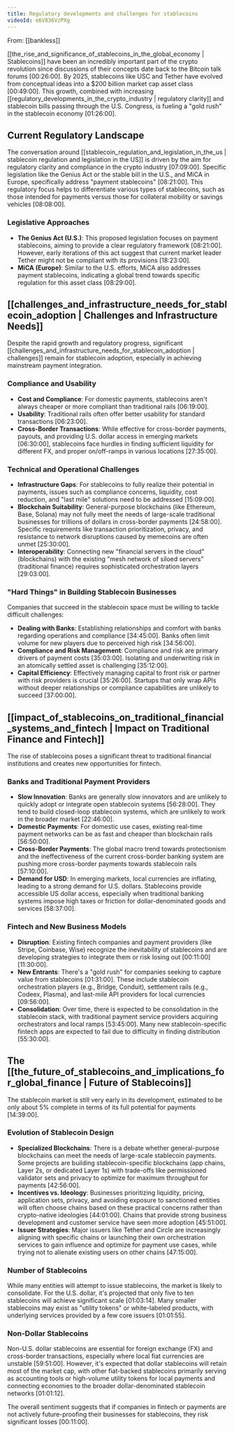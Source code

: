 ```yaml
---
title: Regulatory developments and challenges for stablecoins
videoId: e6V836VzPXg
---
```


From: [[bankless]] <br/> 

[[the_rise_and_significance_of_stablecoins_in_the_global_economy | Stablecoins]] have been an incredibly important part of the crypto revolution since discussions of their concepts date back to the Bitcoin talk forums <a class="yt-timestamp" data-t="00:26:00">[00:26:00]</a>. By 2025, stablecoins like USC and Tether have evolved from conceptual ideas into a $200 billion market cap asset class <a class="yt-timestamp" data-t="00:49:00">[00:49:00]</a>. This growth, combined with increasing [[regulatory_developments_in_the_crypto_industry | regulatory clarity]] and stablecoin bills passing through the U.S. Congress, is fueling a "gold rush" in the stablecoin economy <a class="yt-timestamp" data-t="01:26:00">[01:26:00]</a>.

## Current Regulatory Landscape
The conversation around [[stablecoin_regulation_and_legislation_in_the_us | stablecoin regulation and legislation in the US]] is driven by the aim for regulatory clarity and compliance in the crypto industry <a class="yt-timestamp" data-t="07:09:00">[07:09:00]</a>. Specific legislation like the Genius Act or the stable bill in the U.S., and MiCA in Europe, specifically address "payment stablecoins" <a class="yt-timestamp" data-t="08:21:00">[08:21:00]</a>. This regulatory focus helps to differentiate various types of stablecoins, such as those intended for payments versus those for collateral mobility or savings vehicles <a class="yt-timestamp" data-t="08:08:00">[08:08:00]</a>.

### Legislative Approaches
*   **The Genius Act (U.S.)**: This proposed legislation focuses on payment stablecoins, aiming to provide a clear regulatory framework <a class="yt-timestamp" data-t="08:21:00">[08:21:00]</a>. However, early iterations of this act suggest that current market leader Tether might not be compliant with its provisions <a class="yt-timestamp" data-t="18:23:00">[18:23:00]</a>.
*   **MiCA (Europe)**: Similar to the U.S. efforts, MiCA also addresses payment stablecoins, indicating a global trend towards specific regulation for this asset class <a class="yt-timestamp" data-t="08:29:00">[08:29:00]</a>.

## [[challenges_and_infrastructure_needs_for_stablecoin_adoption | Challenges and Infrastructure Needs]]
Despite the rapid growth and regulatory progress, significant [[challenges_and_infrastructure_needs_for_stablecoin_adoption | challenges]] remain for stablecoin adoption, especially in achieving mainstream payment integration.

### Compliance and Usability
*   **Cost and Compliance**: For domestic payments, stablecoins aren't always cheaper or more compliant than traditional rails <a class="yt-timestamp" data-t="06:19:00">[06:19:00]</a>.
*   **Usability**: Traditional rails often offer better usability for standard transactions <a class="yt-timestamp" data-t="06:23:00">[06:23:00]</a>.
*   **Cross-Border Transactions**: While effective for cross-border payments, payouts, and providing U.S. dollar access in emerging markets <a class="yt-timestamp" data-t="06:30:00">[06:30:00]</a>, stablecoins face hurdles in finding sufficient liquidity for different FX, and proper on/off-ramps in various locations <a class="yt-timestamp" data-t="27:35:00">[27:35:00]</a>.

### Technical and Operational Challenges
*   **Infrastructure Gaps**: For stablecoins to fully realize their potential in payments, issues such as compliance concerns, liquidity, cost reduction, and "last mile" solutions need to be addressed <a class="yt-timestamp" data-t="15:09:00">[15:09:00]</a>.
*   **Blockchain Suitability**: General-purpose blockchains (like Ethereum, Base, Solana) may not fully meet the needs of large-scale traditional businesses for trillions of dollars in cross-border payments <a class="yt-timestamp" data-t="24:58:00">[24:58:00]</a>. Specific requirements like transaction prioritization, privacy, and resistance to network disruptions caused by memecoins are often unmet <a class="yt-timestamp" data-t="25:30:00">[25:30:00]</a>.
*   **Interoperability**: Connecting new "financial servers in the cloud" (blockchains) with the existing "mesh network of siloed servers" (traditional finance) requires sophisticated orchestration layers <a class="yt-timestamp" data-t="29:03:00">[29:03:00]</a>.

### "Hard Things" in Building Stablecoin Businesses
Companies that succeed in the stablecoin space must be willing to tackle difficult challenges:
*   **Dealing with Banks**: Establishing relationships and comfort with banks regarding operations and compliance <a class="yt-timestamp" data-t="34:45:00">[34:45:00]</a>. Banks often limit volume for new players due to perceived high risk <a class="yt-timestamp" data-t="34:56:00">[34:56:00]</a>.
*   **Compliance and Risk Management**: Compliance and risk are primary drivers of payment costs <a class="yt-timestamp" data-t="35:03:00">[35:03:00]</a>. Isolating and underwriting risk in an atomically settled asset is challenging <a class="yt-timestamp" data-t="35:12:00">[35:12:00]</a>.
*   **Capital Efficiency**: Effectively managing capital to front risk or partner with risk providers is crucial <a class="yt-timestamp" data-t="35:24:00">[35:26:00]</a>. Startups that only wrap APIs without deeper relationships or compliance capabilities are unlikely to succeed <a class="yt-timestamp" data-t="37:00:00">[37:00:00]</a>.

## [[impact_of_stablecoins_on_traditional_financial_systems_and_fintech | Impact on Traditional Finance and Fintech]]
The rise of stablecoins poses a significant threat to traditional financial institutions and creates new opportunities for fintech.

### Banks and Traditional Payment Providers
*   **Slow Innovation**: Banks are generally slow innovators and are unlikely to quickly adopt or integrate open stablecoin systems <a class="yt-timestamp" data-t="56:28:00">[56:28:00]</a>. They tend to build closed-loop stablecoin systems, which are unlikely to work in the broader market <a class="yt-timestamp" data-t="22:46:00">[22:46:00]</a>.
*   **Domestic Payments**: For domestic use cases, existing real-time payment networks can be as fast and cheaper than blockchain rails <a class="yt-timestamp" data-t="56:50:00">[56:50:00]</a>.
*   **Cross-Border Payments**: The global macro trend towards protectionism and the ineffectiveness of the current cross-border banking system are pushing more cross-border payments towards stablecoin rails <a class="yt-timestamp" data-t="57:10:00">[57:10:00]</a>.
*   **Demand for USD**: In emerging markets, local currencies are inflating, leading to a strong demand for U.S. dollars. Stablecoins provide accessible US dollar access, especially when traditional banking systems impose high taxes or friction for dollar-denominated goods and services <a class="yt-timestamp" data-58:37:00>[58:37:00]</a>.

### Fintech and New Business Models
*   **Disruption**: Existing fintech companies and payment providers (like Stripe, Coinbase, Wise) recognize the inevitability of stablecoins and are developing strategies to integrate them or risk losing out <a class="yt-timestamp" data-00:11:00>[00:11:00]</a> <a class="yt-timestamp" data-11:30:00>[11:30:00]</a>.
*   **New Entrants**: There's a "gold rush" for companies seeking to capture value from stablecoins <a class="yt-timestamp" data-01:31:00>[01:31:00]</a>. These include stablecoin orchestration players (e.g., Bridge, Conduit), settlement rails (e.g., Codeex, Plasma), and last-mile API providers for local currencies <a class="yt-timestamp" data-09:56:00>[09:56:00]</a>.
*   **Consolidation**: Over time, there is expected to be consolidation in the stablecoin stack, with traditional payment service providers acquiring orchestrators and local ramps <a class="yt-timestamp" data-53:45:00>[53:45:00]</a>. Many new stablecoin-specific fintech apps are expected to fail due to difficulty in finding distribution <a class="yt-timestamp" data-55:30:00>[55:30:00]</a>.

## The [[the_future_of_stablecoins_and_implications_for_global_finance | Future of Stablecoins]]
The stablecoin market is still very early in its development, estimated to be only about 5% complete in terms of its full potential for payments <a class="yt-timestamp" data-14:39:00>[14:39:00]</a>.

### Evolution of Stablecoin Design
*   **Specialized Blockchains**: There is a debate whether general-purpose blockchains can meet the needs of large-scale stablecoin payments. Some projects are building stablecoin-specific blockchains (app chains, Layer 2s, or dedicated Layer 1s) with trade-offs like permissioned validator sets and privacy to optimize for maximum throughput for payments <a class="yt-timestamp" data-42:56:00>[42:56:00]</a>.
*   **Incentives vs. Ideology**: Businesses prioritizing liquidity, pricing, application sets, privacy, and avoiding exposure to sanctioned entities will often choose chains based on these practical concerns rather than crypto-native ideologies <a class="yt-timestamp" data-44:01:00>[44:01:00]</a>. Chains that provide strong business development and customer service have seen more adoption <a class="yt-timestamp" data-45:51:00>[45:51:00]</a>.
*   **Issuer Strategies**: Major issuers like Tether and Circle are increasingly aligning with specific chains or launching their own orchestration services to gain influence and optimize for payment use cases, while trying not to alienate existing users on other chains <a class="yt-timestamp" data-47:15:00>[47:15:00]</a>.

### Number of Stablecoins
While many entities will attempt to issue stablecoins, the market is likely to consolidate. For the U.S. dollar, it's projected that only five to ten stablecoins will achieve significant scale <a class="yt-timestamp" data-01:03:14>[01:03:14]</a>. Many smaller stablecoins may exist as "utility tokens" or white-labeled products, with underlying services provided by a few core issuers <a class="yt-timestamp" data-01:01:55>[01:01:55]</a>.

### Non-Dollar Stablecoins
Non-U.S. dollar stablecoins are essential for foreign exchange (FX) and cross-border transactions, especially where local fiat currencies are unstable <a class="yt-timestamp" data-59:51:00>[59:51:00]</a>. However, it's expected that dollar stablecoins will retain most of the market cap, with other fiat-backed stablecoins primarily serving as accounting tools or high-volume utility tokens for local payments and connecting economies to the broader dollar-denominated stablecoin networks <a class="yt-timestamp" data-01:01:12>[01:01:12]</a>.

The overall sentiment suggests that if companies in fintech or payments are not actively future-proofing their businesses for stablecoins, they risk significant losses <a class="yt-timestamp" data-00:11:00>[00:11:00]</a>.